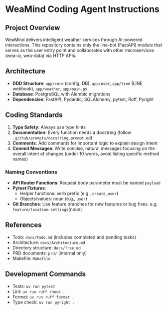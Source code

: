 # WeaMind Coding Agent Instructions

## Project Overview
WeaMind delivers intelligent weather services through AI-powered interactions. This repository contains only the line-bot (FastAPI) module that serves as the user entry point and collaborates with other microservices (wea-ai, wea-data) via HTTP APIs.

## Architecture
- **DDD Structure**: `app/core` (config, DB), `app/user`, `app/line` (LINE webhook), `app/weather`, `app/main.py`
- **Database**: PostgreSQL with Alembic migrations
- **Dependencies**: FastAPI, Pydantic, SQLAlchemy, pytest, Ruff, Pyright

## Coding Standards
1. **Type Safety**: Always use type hints
2. **Documentation**: Every function needs a docstring (follow `.github/prompts/docstring.prompt.md`)
3. **Comments**: Add comments for important logic to explain design intent
4. **Commit Messages**: Write concise, natural messages focusing on the overall intent of changes (under 10 words, avoid listing specific method names)

### Naming Conventions
- **API Router Functions**: Request body parameter must be named `payload`
- **Pytest Fixtures**:
  - Helper functions: verb prefix (e.g., `create_user`)
  - Objects/values: noun (e.g., `user`)
- **Git Branches**: Use feature branches for new features or bug fixes. e.g. `feature/location-settings`(noun)

## References
- Todo: `docs/Todo.md` (includes completed and pending tasks)
- Architecture: `docs/Architecture.md`
- Directory structure: `docs/Tree.md`
- PRD documents: `prd/` (internal only)
- Makefile: `Makefile`

## Development Commands
- Tests: `uv run pytest`
- Lint: `uv run ruff check .`
- Format: `uv run ruff format .`
- Type check: `uv run pyright .`
